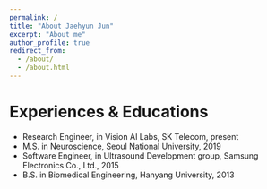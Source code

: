 ```yaml
---
permalink: /
title: "About Jaehyun Jun"
excerpt: "About me"
author_profile: true
redirect_from: 
  - /about/
  - /about.html
---
```


Experiences & Educations
======
* Research Engineer, in Vision AI Labs, SK Telecom, present
* M.S. in Neuroscience, Seoul National University, 2019
* Software Engineer, in Ultrasound Development group, Samsung Electronics Co., Ltd., 2015
* B.S. in Biomedical Engineering, Hanyang University, 2013
